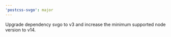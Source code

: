 ```yaml
---
'postcss-svgo': major
---
```


Upgrade dependency svgo to v3 and increase the minimum supported node version to v14.
